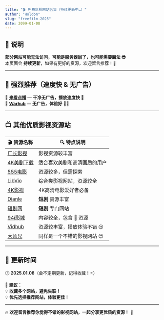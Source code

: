 ```yaml
---
title: "🎬 免费影视网站合集（持续更新中…）"
author: "Holdon"
slug: "freefilm-2025"
date: 2099-01-08
---
```


## 🎥 说明  

**部分网站可能无法访问，可能是服务器崩了，也可能需要魔法 😎**  
本页面会 **持续更新**，如果有更好的资源，欢迎留言推荐！🍻  

---

## 🌟 强烈推荐（速度快 & 无广告）  

🔹 **[来看点播](https://lkvod.me/)** — **干净无广告，播放速度快** 🍺  
🔹 **[Warhub](https://v.warhut.cn/)** — **无广告，体验好** 🍺🫰  

---

## 📺 其他优质影视资源站  

| 🎬 **资源名称**  | 🔍 **特点说明** |
|-----------------|----------------|
| [厂长影视](https://www.czzy77.com/) | 影视资源较丰富 |
| [4K美剧下载](https://www.4khdr.cn/) | 适合喜欢美剧和高清画质的用户 |
| [555电影](https://www.wuwu9zd.wiki/index/home.html) | 资源较多，但需探索 |
| [LibVio](https://libvio.pro/) | 综合类影视网站，资源较全 |
| [4K影视](https://www.4kvm.net/) | 4K高清电影爱好者必备 |
| [Dianle](https://www.duanju55.com/) | **短剧** 资源丰富 |
| [短剧网](https://www.duanju2.com/) | **短剧** 专门网站 |
| [94i影城](https://94itv.app/) | 内容较全，包含 🔞 资源 |
| [Vidhub](https://vidhub.me/) | 资源较丰富，播放体验不错 😌 |
| [大师兄](https://dsxys.pro/) | 同样是一个不错的影视网站 😌 |

---

## 🔄 更新时间  
🕒 **2025.01.08**（会不定期更新，记得收藏！⭐）  

📢 **建议：**  
💡 **收藏多个网站，避免失联！**  
💡 **优先选择推荐网站，体验更佳！**  

---

🔥 **欢迎留言推荐你觉得不错的影视网站，一起分享更优质的资源！** 🚀
